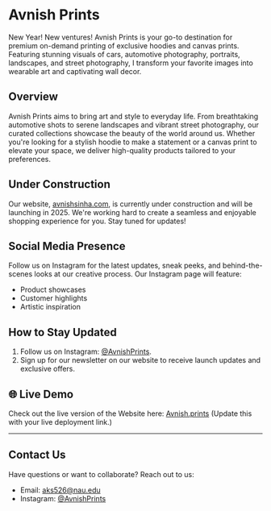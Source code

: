 # Avnish Prints

New Year! New ventures! Avnish Prints is your go-to destination for premium on-demand printing of exclusive hoodies and canvas prints. Featuring stunning visuals of cars, automotive photography, portraits, landscapes, and street photography, I transform your favorite images into wearable art and captivating wall decor. 

## Overview

Avnish Prints aims to bring art and style to everyday life. From breathtaking automotive shots to serene landscapes and vibrant street photography, our curated collections showcase the beauty of the world around us. Whether you're looking for a stylish hoodie to make a statement or a canvas print to elevate your space, we deliver high-quality products tailored to your preferences.

## Under Construction

Our website, [avnishsinha.com](https://avnishsinha.com), is currently under construction and will be launching in 2025. We're working hard to create a seamless and enjoyable shopping experience for you. Stay tuned for updates!

## Social Media Presence

Follow us on Instagram for the latest updates, sneak peeks, and behind-the-scenes looks at our creative process. Our Instagram page will feature:
- Product showcases
- Customer highlights
- Artistic inspiration

## How to Stay Updated

1. Follow us on Instagram: [@AvnishPrints](https://www.instagram.com/avnish.prints/).
2. Sign up for our newsletter on our website to receive launch updates and exclusive offers.

## 🌐 Live Demo

Check out the live version of the Website here: [Avnish.prints](https://www.avnishsinha.com/) (Update this with your live deployment link.)

---

## Contact Us

Have questions or want to collaborate? Reach out to us:
- Email: aks526@nau.edu
- Instagram: [@AvnishPrints](https://instagram.com/AvnishPrints)
